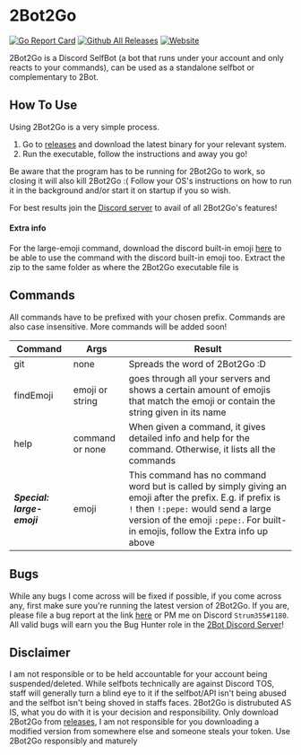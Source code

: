 # 2Bot2Go
[![Go Report Card](https://goreportcard.com/badge/github.com/Strum355/2Bot2Go)](https://goreportcard.com/report/github.com/Strum355/2Bot2Go)
[![Github All Releases](https://img.shields.io/github/downloads/Strum355/2Bot2Go/total.svg)]()
[![Website](https://img.shields.io/badge/discord-2Bot%20Server-blue.svg)](https://discord.gg/9T34Y6u)

2Bot2Go is a Discord SelfBot (a bot that runs under your account and only reacts to your commands), can be used as a standalone selfbot or complementary to 2Bot.

## How To Use

Using 2Bot2Go is a very simple process. 
1. Go to [releases](https://github.com/Strum355/2Bot2Go/releases) and download the latest binary for your relevant system. 
2. Run the executable, follow the instructions and away you go!

Be aware that the program has to be running for 2Bot2Go to work, so closing it will also kill 2Bot2Go :( Follow your OS's instructions on how to run it in the background and/or start it on startup if you so wish.

For best results join the [Discord server](https://discord.gg/9T34Y6u) to avail of all 2Bot2Go's features!

#### Extra info
For the large-emoji command, download the discord built-in emoji [here](https://noahsc.xyz/2Bot/emoji.zip) to be able to use the command with the discord built-in emoji too. Extract the zip to the same folder as where the 2Bot2Go executable file is

## Commands

All commands have to be prefixed with your chosen prefix. Commands are also case insensitive. More commands will be added soon!

| Command | Args | Result | 
| ------- | ---- | ------ |
| git     | none | Spreads the word of 2Bot2Go :D |
| findEmoji | emoji or string | goes through all your servers and shows a certain amount of emojis that match the emoji or contain the string given in its name |
| help | command or none | When given a command, it gives detailed info and help for the command. Otherwise, it lists all the commands| 
| _**Special: large-emoji**_ | emoji | This command has no command word but is called by simply giving an emoji after the prefix. E.g. if prefix is `!` then `!:pepe:` would send a large version of the emoji `:pepe:`. For built-in emojis, follow the Extra info up above |

## Bugs

While any bugs I come across will be fixed if possible, if you come across any, first make sure you're running the latest version of 2Bot2Go. If you are, please file a bug report at the link [here](https://github.com/Strum355/2Bot2Go/issues/new) or PM me on Discord `Strum355#1180`. All valid bugs will earn you the Bug Hunter role in the [2Bot Discord Server](https://discord.gg/9T34Y6u)!

## Disclaimer

I am not responsible or to be held accountable for your account being suspended/deleted. While selfbots technically are against Discord TOS, staff will generally turn a blind eye to it if the selfbot/API isn't being abused and the selfbot isn't being shoved in staffs faces. 2Bot2Go is distrubuted AS IS, what you do with it is your decision and responsibility. Only download 2Bot2Go from [releases](https://github.com/Strum355/2Bot2Go/releases), I am not responsible for you downloading a modified version from somewhere else and someone steals your token. Use 2Bot2Go responsibly and maturely
